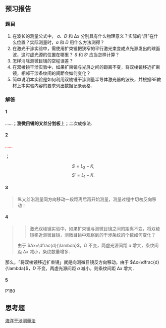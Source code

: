 ## 预习报告

### 题目

1. 在波长的测量公式中， $a、D$ 和 $∆x$ 分别具有什么物理意义？实际的“屏”在什么位置？实际测量时，$a$ 和 $D$ 用什么方法测得？
2. 在激光干涉实验中，需使用扩束镜把狭窄的平行激光束变成点光源发出的球面波，这时虚光源的位置在哪里？ $S$ 和 $Sꞌ$ 应当怎样计算？
3. 怎样消除测微目镜的空程误差？
4. 在双棱镜干涉实验中，如果扩束镜与光屏之间的距离不变，将双棱镜移近扩束镜，相邻干涉条纹间的间距会如何变化？
5. 简单说明本实验是如何利用双棱镜干涉测量半导体激光器的波长，并根据RE教材上本实验内容的要求列出数据记录表格．

### 解答

#### 1

……；**测微目镜的叉丝分划板**上；二次成像法．

#### 2

<p style="color: red;">……</p>；

$$S=L_2-K,$$
$$S'=L_1-K.$$

#### 3

> 纵又丝沿测量同方向移动一段距离后再开始测量，测量过程中切勿反向移动！

#### 4

> > 激光双棱镜实验中，如果扩束镜与测微目镜之间的距离不变，将双棱镜移近测微目镜，测微目镜中观察到的干涉条纹的个数如何变化？
>
> 由于 $∆x=\dfrac{d}{\lambda}$，$D$ 不变，两虚光源间距 $a$ 增大，条纹间距 $∆x$ 减小，条纹数量增多．

那么，「将双棱镜移近扩束镜」就是向测微目镜反方向移动。由于 $∆x=\dfrac{d}{\lambda}$，$D$ 不变，两虚光源间距 $a$ 减小，则条纹间距 $∆x$ 增大．

#### 5

P180

## 思考题

[海洋干涉测量法](https://www.researchgate.net/figure/The-sea-interferometry-principle-The-direct-rays-and-rays-reflected-off-the-sea-are-out_fig22_225866739)

